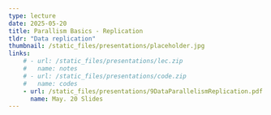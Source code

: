```yaml
---
type: lecture
date: 2025-05-20
title: Parallism Basics - Replication
tldr: "Data replication"
thumbnail: /static_files/presentations/placeholder.jpg
links: 
    # - url: /static_files/presentations/lec.zip
    #   name: notes
    # - url: /static_files/presentations/code.zip
    #   name: codes
    - url: /static_files/presentations/9DataParallelismReplication.pdf
      name: May. 20 Slides
---
```

<!-- **Suggested Readings:**
- [Readings 1](http://example.com)
- [Readings 2](http://example.com) -->
